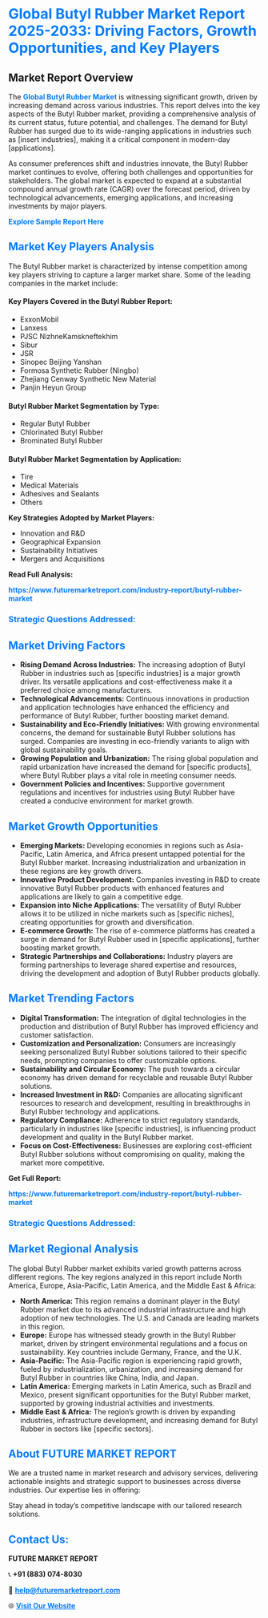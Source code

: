<h1 style="color: #007BFF;">Global Butyl Rubber Market Report 2025-2033: Driving Factors, Growth Opportunities, and Key Players</h1>

<section id="overview">
<h2>Market Report Overview</h2>
<p>The <a href="https://www.futuremarketreport.com/industry-report/butyl-rubber-market" style="color: #007BFF; text-decoration: none;"><strong>Global Butyl Rubber Market</strong></a> is witnessing significant growth, driven by increasing demand across various industries. This report delves into the key aspects of the Butyl Rubber market, providing a comprehensive analysis of its current status, future potential, and challenges. The demand for Butyl Rubber has surged due to its wide-ranging applications in industries such as [insert industries], making it a critical component in modern-day [applications].</p>
<p>As consumer preferences shift and industries innovate, the Butyl Rubber market continues to evolve, offering both challenges and opportunities for stakeholders. The global market is expected to expand at a substantial compound annual growth rate (CAGR) over the forecast period, driven by technological advancements, emerging applications, and increasing investments by major players.</p>
</section>

<section id="overview">
<p><a href="https://www.futuremarketreport.com/request-sample/reportId=55188" style="color: #007BFF; text-decoration: none;"><strong>Explore Sample Report Here</strong></a></p>
</section>

<section id="key-players">
<h2 style="color: #007BFF;">Market Key Players Analysis</h2>
<p>The Butyl Rubber market is characterized by intense competition among key players striving to capture a larger market share. Some of the leading companies in the market include:</p>
<h4>Key Players Covered in the Butyl Rubber Report:</h4>
<ul><li>ExxonMobil</li><li>Lanxess</li><li>PJSC NizhneKamskneftekhim</li><li>Sibur</li><li>JSR</li><li>Sinopec Beijing Yanshan</li><li>Formosa Synthetic Rubber (Ningbo)</li><li>Zhejiang Cenway Synthetic New Material</li><li>Panjin Heyun Group</li></ul>
<h4>Butyl Rubber Market Segmentation by Type:</h4>
<ul><li>Regular Butyl Rubber</li><li>Chlorinated Butyl Rubber</li><li>Brominated Butyl Rubber</li></ul>

<h4>Butyl Rubber Market Segmentation by Application:</h4>
<ul><li>Tire</li><li>Medical Materials</li><li>Adhesives and Sealants</li><li>Others</li></ul>
<p><strong>Key Strategies Adopted by Market Players:</strong></p>
<ul>
<li>Innovation and R&D</li>
<li>Geographical Expansion</li>
<li>Sustainability Initiatives</li>
<li>Mergers and Acquisitions</li>
</ul>
</section>

<section>
<p><strong>Read Full Analysis: </strong></p><a href="https://www.futuremarketreport.com/industry-report/butyl-rubber-market" style="color: #007BFF; text-decoration: none;"><strong>https://www.futuremarketreport.com/industry-report/butyl-rubber-market</strong></a>
<h3 style="color: #007BFF;">Strategic Questions Addressed:</h3>
</section>

<section id="driving-factors">
<h2 style="color: #007BFF;">Market Driving Factors</h2>
<ul>
<li><strong>Rising Demand Across Industries:</strong> The increasing adoption of Butyl Rubber in industries such as [specific industries] is a major growth driver. Its versatile applications and cost-effectiveness make it a preferred choice among manufacturers.</li>
<li><strong>Technological Advancements:</strong> Continuous innovations in production and application technologies have enhanced the efficiency and performance of Butyl Rubber, further boosting market demand.</li>
<li><strong>Sustainability and Eco-Friendly Initiatives:</strong> With growing environmental concerns, the demand for sustainable Butyl Rubber solutions has surged. Companies are investing in eco-friendly variants to align with global sustainability goals.</li>
<li><strong>Growing Population and Urbanization:</strong> The rising global population and rapid urbanization have increased the demand for [specific products], where Butyl Rubber plays a vital role in meeting consumer needs.</li>
<li><strong>Government Policies and Incentives:</strong> Supportive government regulations and incentives for industries using Butyl Rubber have created a conducive environment for market growth.</li>
</ul>
</section>

<section id="growth-opportunities">
<h2 style="color: #007BFF;">Market Growth Opportunities</h2>
<ul>
<li><strong>Emerging Markets:</strong> Developing economies in regions such as Asia-Pacific, Latin America, and Africa present untapped potential for the Butyl Rubber market. Increasing industrialization and urbanization in these regions are key growth drivers.</li>
<li><strong>Innovative Product Development:</strong> Companies investing in R&D to create innovative Butyl Rubber products with enhanced features and applications are likely to gain a competitive edge.</li>
<li><strong>Expansion into Niche Applications:</strong> The versatility of Butyl Rubber allows it to be utilized in niche markets such as [specific niches], creating opportunities for growth and diversification.</li>
<li><strong>E-commerce Growth:</strong> The rise of e-commerce platforms has created a surge in demand for Butyl Rubber used in [specific applications], further boosting market growth.</li>
<li><strong>Strategic Partnerships and Collaborations:</strong> Industry players are forming partnerships to leverage shared expertise and resources, driving the development and adoption of Butyl Rubber products globally.</li>
</ul>
</section>

<section id="trending-factors">
<h2 style="color: #007BFF;">Market Trending Factors</h2>
<ul>
<li><strong>Digital Transformation:</strong> The integration of digital technologies in the production and distribution of Butyl Rubber has improved efficiency and customer satisfaction.</li>
<li><strong>Customization and Personalization:</strong> Consumers are increasingly seeking personalized Butyl Rubber solutions tailored to their specific needs, prompting companies to offer customizable options.</li>
<li><strong>Sustainability and Circular Economy:</strong> The push towards a circular economy has driven demand for recyclable and reusable Butyl Rubber solutions.</li>
<li><strong>Increased Investment in R&D:</strong> Companies are allocating significant resources to research and development, resulting in breakthroughs in Butyl Rubber technology and applications.</li>
<li><strong>Regulatory Compliance:</strong> Adherence to strict regulatory standards, particularly in industries like [specific industries], is influencing product development and quality in the Butyl Rubber market.</li>
<li><strong>Focus on Cost-Effectiveness:</strong> Businesses are exploring cost-efficient Butyl Rubber solutions without compromising on quality, making the market more competitive.</li>
</ul>
</section>

<section>
<p><strong>Get Full Report: </strong></p><a href="https://www.futuremarketreport.com/industry-report/butyl-rubber-market" style="color: #007BFF; text-decoration: none;"><strong>https://www.futuremarketreport.com/industry-report/butyl-rubber-market</strong></a>
<h3 style="color: #007BFF;">Strategic Questions Addressed:</h3>
</section>


<section id="regional-analysis">
<h2 style="color: #007BFF;">Market Regional Analysis</h2>
<p>The global Butyl Rubber market exhibits varied growth patterns across different regions. The key regions analyzed in this report include North America, Europe, Asia-Pacific, Latin America, and the Middle East & Africa:</p>
<ul>
<li><strong>North America:</strong> This region remains a dominant player in the Butyl Rubber market due to its advanced industrial infrastructure and high adoption of new technologies. The U.S. and Canada are leading markets in this region.</li>
<li><strong>Europe:</strong> Europe has witnessed steady growth in the Butyl Rubber market, driven by stringent environmental regulations and a focus on sustainability. Key countries include Germany, France, and the U.K.</li>
<li><strong>Asia-Pacific:</strong> The Asia-Pacific region is experiencing rapid growth, fueled by industrialization, urbanization, and increasing demand for Butyl Rubber in countries like China, India, and Japan.</li>
<li><strong>Latin America:</strong> Emerging markets in Latin America, such as Brazil and Mexico, present significant opportunities for the Butyl Rubber market, supported by growing industrial activities and investments.</li>
<li><strong>Middle East & Africa:</strong> The region’s growth is driven by expanding industries, infrastructure development, and increasing demand for Butyl Rubber in sectors like [specific sectors].</li>
</ul>
</section>

<footer>
<h2 style="color: #007BFF;">About FUTURE MARKET REPORT</h2>
<p>We are a trusted name in market research and advisory services, delivering actionable insights and strategic support to businesses across diverse industries. Our expertise lies in offering:</p>

<p>Stay ahead in today’s competitive landscape with our tailored research solutions.</p>

<h2 style="color: #007BFF;">Contact Us:</h2>
<p><strong>FUTURE MARKET REPORT</strong></p>
<p>📞 <strong>+91 (883) 074-8030</strong></p>
<p>📧 <strong><a href="mailto:help@futuremarketreport.com" style="color: #007BFF;">help@futuremarketreport.com</a></strong></p>
<p>🌐 <strong><a href="https://www.futuremarketreport.com/" style="color: #007BFF;">Visit Our Website</a></strong></p>
</footer>